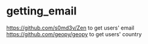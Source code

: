 # getting_email
https://github.com/s0md3v/Zen to get users' email
https://github.com/geopy/geopy to get users' country
